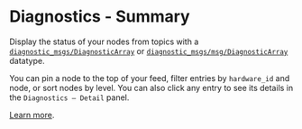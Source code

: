 # Diagnostics - Summary

Display the status of your nodes from topics with a [`diagnostic_msgs/DiagnosticArray`](https://docs.ros.org/en/noetic/api/diagnostic_msgs/html/msg/DiagnosticArray.html) or [`diagnostic_msgs/msg/DiagnosticArray`](https://github.com/ros2/common_interfaces/blob/master/diagnostic_msgs/msg/DiagnosticArray.msg) datatype.

You can pin a node to the top of your feed, filter entries by `hardware_id` and node, or sort nodes by level. You can also click any entry to see its details in the `Diagnostics – Detail` panel.

[Learn more](https://foxglove.dev/docs/panels/diagnostics).
